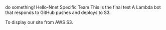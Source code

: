 do something!
Hello-Nnet Specific Team
This is the final test A Lambda bot that
responds to GitHub pushes and deploys to S3. 

To display our site from AWS S3.
